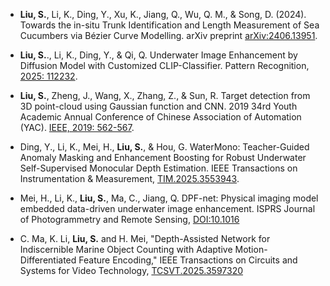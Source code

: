 - <strong>Liu, S.</strong>, Li, K., Ding, Y., Xu, K., Jiang, Q., Wu, Q. M., & Song, D. (2024). Towards the in-situ Trunk Identification and Length Measurement of Sea Cucumbers via Bézier Curve Modelling. arXiv preprint [arXiv:2406.13951](https://arxiv.org/abs/2406.13951).
  
- <strong>Liu, S.</strong>., Li, K., Ding, Y., & Qi, Q. Underwater Image Enhancement by Diffusion Model with Customized CLIP-Classifier. Pattern Recognition, [2025: 112232](https://www.sciencedirect.com/science/article/pii/S0031320325008933).

- <strong>Liu, S.</strong>, Zheng, J., Wang, X., Zhang, Z., & Sun, R. Target detection from 3D point-cloud using Gaussian function and CNN. 2019 34rd Youth Academic Annual Conference of Chinese Association of Automation (YAC). [IEEE, 2019: 562-567](https://ieeexplore.ieee.org/abstract/document/8787705).

- Ding, Y., Li, K., Mei, H., <strong>Liu, S.</strong>, & Hou, G. WaterMono: Teacher-Guided Anomaly Masking and Enhancement Boosting for Robust Underwater Self-Supervised Monocular Depth Estimation. IEEE Transactions on Instrumentation & Measurement, [TIM.2025.3553943](https://ieeexplore.ieee.org/abstract/document/10937915/).

- Mei, H., Li, K., <strong>Liu, S.</strong>, Ma, C., Jiang, Q. DPF-net: Physical imaging model embedded data-driven underwater image enhancement. ISPRS Journal of Photogrammetry and Remote Sensing, [DOI:10.1016](https://www.sciencedirect.com/science/article/pii/S0924271625003016)

- C. Ma, K. Li, <strong>Liu, S.</strong> and H. Mei, "Depth-Assisted Network for Indiscernible Marine Object Counting with Adaptive Motion-Differentiated Feature Encoding," IEEE Transactions on Circuits and Systems for Video Technology, [TCSVT.2025.3597320](https://ieeexplore.ieee.org/document/11121905)
